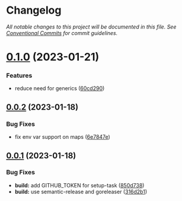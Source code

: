 # Changelog

_All notable changes to this project will be documented in this file. See [Conventional Commits](https://www.conventionalcommits.org/) for commit guidelines._


# [0.1.0](https://github.com/JaredReisinger/asp/compare/v0.0.2...v0.1.0) (2023-01-21)


### Features

* reduce need for generics ([60cd290](https://github.com/JaredReisinger/asp/commit/60cd2904e1883f5a17f705c9061ec47583145546))

## [0.0.2](https://github.com/JaredReisinger/asp/compare/v0.0.1...v0.0.2) (2023-01-18)


### Bug Fixes

* fix env var support on maps ([6e7847e](https://github.com/JaredReisinger/asp/commit/6e7847e4d60bfdd1f88348554979ad256fa1b8ac))

## [0.0.1](https://github.com/JaredReisinger/asp/compare/v0.0.0...v0.0.1) (2023-01-18)


### Bug Fixes

* **build:** add GITHUB_TOKEN for setup-task ([850d738](https://github.com/JaredReisinger/asp/commit/850d738c428cc8a92b65afe98e6c69f514139136))
* **build:** use semantic-release and goreleaser ([316d2b1](https://github.com/JaredReisinger/asp/commit/316d2b1751139f7dbe3d2e363d492bcde3985252))
